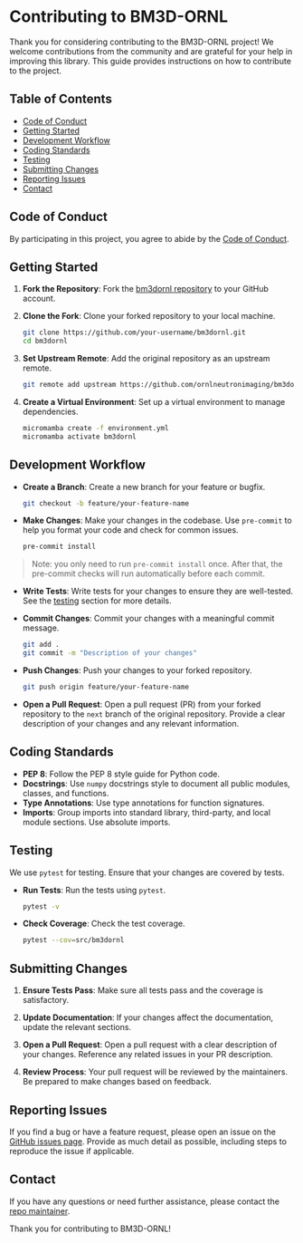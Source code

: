 # Contributing to BM3D-ORNL

Thank you for considering contributing to the BM3D-ORNL project!
We welcome contributions from the community and are grateful for your help in improving this library.
This guide provides instructions on how to contribute to the project.

## Table of Contents

- [Code of Conduct](#code-of-conduct)
- [Getting Started](#getting-started)
- [Development Workflow](#development-workflow)
- [Coding Standards](#coding-standards)
- [Testing](#testing)
- [Submitting Changes](#submitting-changes)
- [Reporting Issues](#reporting-issues)
- [Contact](#contact)

## Code of Conduct

By participating in this project, you agree to abide by the [Code of Conduct](CODE_OF_CONDUCT.md).

## Getting Started

1. **Fork the Repository**: Fork the [bm3dornl repository](https://github.com/ornlneutronimaging/bm3dornl) to your GitHub account.

2. **Clone the Fork**: Clone your forked repository to your local machine.

    ```bash
    git clone https://github.com/your-username/bm3dornl.git
    cd bm3dornl
    ```

3. **Set Upstream Remote**: Add the original repository as an upstream remote.

    ```bash
    git remote add upstream https://github.com/ornlneutronimaging/bm3dornl.git
    ```

4. **Create a Virtual Environment**: Set up a virtual environment to manage dependencies.

    ```bash
    micromamba create -f environment.yml
    micromamba activate bm3dornl
    ```

## Development Workflow

- **Create a Branch**: Create a new branch for your feature or bugfix.

    ```bash
    git checkout -b feature/your-feature-name
    ```

- **Make Changes**: Make your changes in the codebase. Use `pre-commit` to help you format your code and check for common issues.

    ```bash
    pre-commit install
    ```

> Note: you only need to run `pre-commit install` once. After that, the pre-commit checks will run automatically before each commit.

- **Write Tests**: Write tests for your changes to ensure they are well-tested. See the [testing](#testing) section for more details.

- **Commit Changes**: Commit your changes with a meaningful commit message.

    ```bash
    git add .
    git commit -m "Description of your changes"
    ```

- **Push Changes**: Push your changes to your forked repository.

    ```bash
    git push origin feature/your-feature-name
    ```

- **Open a Pull Request**: Open a pull request (PR) from your forked repository to the `next` branch of the original repository. Provide a clear description of your changes and any relevant information.

## Coding Standards

- **PEP 8**: Follow the PEP 8 style guide for Python code.
- **Docstrings**: Use `numpy` docstrings style to document all public modules, classes, and functions.
- **Type Annotations**: Use type annotations for function signatures.
- **Imports**: Group imports into standard library, third-party, and local module sections. Use absolute imports.

## Testing

We use `pytest` for testing. Ensure that your changes are covered by tests.

- **Run Tests**: Run the tests using `pytest`.

    ```bash
    pytest -v
    ```

- **Check Coverage**: Check the test coverage.

    ```bash
    pytest --cov=src/bm3dornl
    ```

## Submitting Changes

1. **Ensure Tests Pass**: Make sure all tests pass and the coverage is satisfactory.

2. **Update Documentation**: If your changes affect the documentation, update the relevant sections.

3. **Open a Pull Request**: Open a pull request with a clear description of your changes. Reference any related issues in your PR description.

4. **Review Process**: Your pull request will be reviewed by the maintainers. Be prepared to make changes based on feedback.

## Reporting Issues

If you find a bug or have a feature request, please open an issue on the [GitHub issues page](https://github.com/ornlneutronimaging/bm3dornl/issues).
Provide as much detail as possible, including steps to reproduce the issue if applicable.

## Contact

If you have any questions or need further assistance, please contact the [repo maintainer](zhangc@ornl.gov).

Thank you for contributing to BM3D-ORNL!
